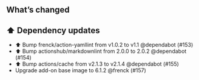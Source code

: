 ## What’s changed

## ⬆️ Dependency updates

- ⬆️ Bump frenck/action-yamllint from v1.0.2 to v1.1 @dependabot (#153)
- ⬆️ Bump actionshub/markdownlint from 2.0.0 to 2.0.2 @dependabot (#154)
- ⬆️ Bump actions/cache from v2.1.3 to v2.1.4 @dependabot (#155)
- Upgrade add-on base image to 6.1.2 @frenck (#157)
